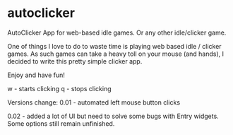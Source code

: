 # autoclicker
AutoClicker App for web-based idle games. Or any other idle/clicker game.

One of things I love to do to waste time is playing web based idle / clicker games.
As such games can take a heavy toll on your mouse (and hands), I decided to write this pretty simple clicker app.

Enjoy and have fun!

w - starts clicking
q - stops clicking

Versions change:
0.01 - automated left mouse button clicks

0.02 - added a lot of UI but need to solve some bugs with Entry widgets.
Some options still remain unfinished.